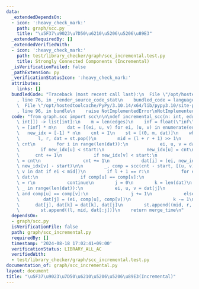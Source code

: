 ```yaml
---
data:
  _extendedDependsOn:
  - icon: ':heavy_check_mark:'
    path: graph/scc.py
    title: "\u5F37\u9023\u7D50\u6210\u5206\u5206\u89E3"
  _extendedRequiredBy: []
  _extendedVerifiedWith:
  - icon: ':heavy_check_mark:'
    path: test/library_checker/graph/scc_incremental.test.py
    title: Strongly Connected Components (Incremental)
  _isVerificationFailed: false
  _pathExtension: py
  _verificationStatusIcon: ':heavy_check_mark:'
  attributes:
    links: []
  bundledCode: "Traceback (most recent call last):\n  File \"/opt/hostedtoolcache/PyPy/3.10.14/x64/lib/pypy3.10/site-packages/onlinejudge_verify/documentation/build.py\"\
    , line 76, in _render_source_code_stat\n    bundled_code = language.bundle(\n\
    \  File \"/opt/hostedtoolcache/PyPy/3.10.14/x64/lib/pypy3.10/site-packages/onlinejudge_verify/languages/python.py\"\
    , line 96, in bundle\n    raise NotImplementedError\nNotImplementedError\n"
  code: "from graph.scc import scc\n\n\ndef incremental_scc(n: int, edges: list[tuple[int,\
    \ int]]) -> list[int]:\n    m = len(edges)\n    inf = float(\"inf\")\n    merge_time\
    \ = [inf] * m\n    dat = [(ei, u, v) for ei, (u, v) in enumerate(edges)]\n\n \
    \   new_idx = [-1] * n\n    cnt = 1\n    st = [(0, m, dat)]\n    while st:\n \
    \       l, r, dat = st.pop()\n        mid = (l + r + 1) >> 1\n        start =\
    \ cnt\n        for i in range(len(dat)):\n            ei, u, v = dat[i]\n    \
    \        if new_idx[u] < start:\n                new_idx[u] = cnt\n          \
    \      cnt += 1\n            if new_idx[v] < start:\n                new_idx[v]\
    \ = cnt\n                cnt += 1\n            dat[i] = (ei, new_idx[u] - start,\
    \ new_idx[v] - start)\n\n        _, comp = scc(cnt - start, [(u, v) for ei, u,\
    \ v in dat if ei < mid])\n        if l + 1 == r:\n            for ei, u, v in\
    \ dat:\n                if comp[u] == comp[v]:\n                    merge_time[ei]\
    \ = r\n            continue\n        j = 0\n        k = len(dat)\n        for\
    \ _ in range(len(dat)):\n            ei, u, v = dat[j]\n            if ei < mid\
    \ and comp[u] == comp[v]:\n                j += 1\n            else:\n       \
    \         dat[j] = (ei, comp[u], comp[v])\n                k -= 1\n          \
    \      dat[j], dat[k] = dat[k], dat[j]\n        st.append((mid, r, dat[j:]))\n\
    \        st.append((l, mid, dat[:j]))\n    return merge_time\n"
  dependsOn:
  - graph/scc.py
  isVerificationFile: false
  path: graph/scc_incremental.py
  requiredBy: []
  timestamp: '2024-08-18 17:02:41+09:00'
  verificationStatus: LIBRARY_ALL_AC
  verifiedWith:
  - test/library_checker/graph/scc_incremental.test.py
documentation_of: graph/scc_incremental.py
layout: document
title: "\u5F37\u9023\u7D50\u6210\u5206\u5206\u89E3(Incremental)"
---
```

